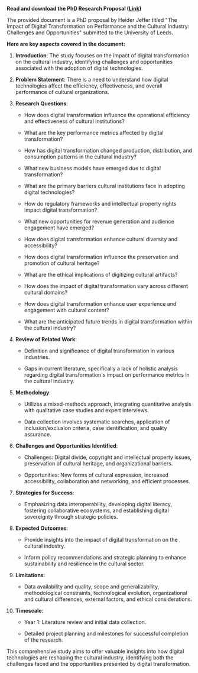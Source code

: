 **Read and download the PhD Research Proposal
([Link](https://github.com/HeiderJeffer/PhD-Leeds-Doctoral-College-University-of-Leeds/blob/main/d.pdf))**

The provided document is a PhD proposal by Heider Jeffer titled \"The
Impact of Digital Transformation on Performance and the Cultural
Industry: Challenges and Opportunities\" submitted to the University of
Leeds.

**Here are key aspects covered in the document:**

1.  **Introduction**: The study focuses on the impact of digital
    transformation on the cultural industry, identifying challenges and
    opportunities associated with the adoption of digital technologies.

2.  **Problem Statement**: There is a need to understand how digital
    technologies affect the efficiency, effectiveness, and overall
    performance of cultural organizations.

3.  **Research Questions**:

    -   How does digital transformation influence the operational
        efficiency and effectiveness of cultural institutions?

    -   What are the key performance metrics affected by digital
        transformation?

    -   How has digital transformation changed production, distribution,
        and consumption patterns in the cultural industry?

    -   What new business models have emerged due to digital
        transformation?

    -   What are the primary barriers cultural institutions face in
        adopting digital technologies?

    -   How do regulatory frameworks and intellectual property rights
        impact digital transformation?

    -   What new opportunities for revenue generation and audience
        engagement have emerged?

    -   How does digital transformation enhance cultural diversity and
        accessibility?

    -   How does digital transformation influence the preservation and
        promotion of cultural heritage?

    -   What are the ethical implications of digitizing cultural
        artifacts?

    -   How does the impact of digital transformation vary across
        different cultural domains?

    -   How does digital transformation enhance user experience and
        engagement with cultural content?

    -   What are the anticipated future trends in digital transformation
        within the cultural industry?

4.  **Review of Related Work**:

    -   Definition and significance of digital transformation in various
        industries.

    -   Gaps in current literature, specifically a lack of holistic
        analysis regarding digital transformation\'s impact on
        performance metrics in the cultural industry.

5.  **Methodology**:

    -   Utilizes a mixed-methods approach, integrating quantitative
        analysis with qualitative case studies and expert interviews.

    -   Data collection involves systematic searches, application of
        inclusion/exclusion criteria, case identification, and quality
        assurance.

6.  **Challenges and Opportunities Identified**:

    -   Challenges: Digital divide, copyright and intellectual property
        issues, preservation of cultural heritage, and organizational
        barriers.

    -   Opportunities: New forms of cultural expression, increased
        accessibility, collaboration and networking, and efficient
        processes.

7.  **Strategies for Success**:

    -   Emphasizing data interoperability, developing digital literacy,
        fostering collaborative ecosystems, and establishing digital
        sovereignty through strategic policies.

8.  **Expected Outcomes**:

    -   Provide insights into the impact of digital transformation on
        the cultural industry.

    -   Inform policy recommendations and strategic planning to enhance
        sustainability and resilience in the cultural sector.

9.  **Limitations**:

    -   Data availability and quality, scope and generalizability,
        methodological constraints, technological evolution,
        organizational and cultural differences, external factors, and
        ethical considerations.

10. **Timescale**:

    -   Year 1: Literature review and initial data collection.

    -   Detailed project planning and milestones for successful
        completion of the research.

This comprehensive study aims to offer valuable insights into how
digital technologies are reshaping the cultural industry, identifying
both the challenges faced and the opportunities presented by digital
transformation.
